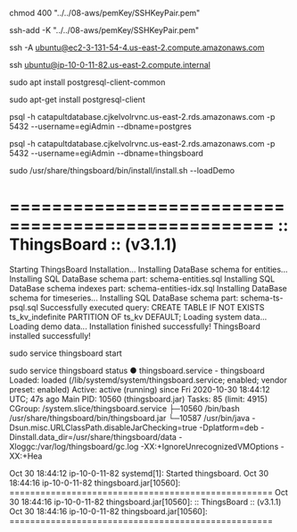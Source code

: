
chmod 400 "../../08-aws/pemKey/SSHKeyPair.pem"

ssh-add -K "../../08-aws/pemKey/SSHKeyPair.pem" 

ssh -A ubuntu@ec2-3-131-54-4.us-east-2.compute.amazonaws.com 


ssh ubuntu@ip-10-0-11-82.us-east-2.compute.internal

sudo apt install postgresql-client-common

sudo apt-get install postgresql-client

psql -h catapultdatabase.cjkelvolrvnc.us-east-2.rds.amazonaws.com -p 5432 --username=egiAdmin  --dbname=postgres

psql -h catapultdatabase.cjkelvolrvnc.us-east-2.rds.amazonaws.com -p 5432 --username=egiAdmin  --dbname=thingsboard

sudo /usr/share/thingsboard/bin/install/install.sh --loadDemo

 ===================================================
 :: ThingsBoard ::       (v3.1.1)
 ===================================================

Starting ThingsBoard Installation...
Installing DataBase schema for entities...
Installing SQL DataBase schema part: schema-entities.sql
Installing SQL DataBase schema indexes part: schema-entities-idx.sql
Installing DataBase schema for timeseries...
Installing SQL DataBase schema part: schema-ts-psql.sql
Successfully executed query: CREATE TABLE IF NOT EXISTS ts_kv_indefinite PARTITION OF ts_kv DEFAULT;
Loading system data...
Loading demo data...
Installation finished successfully!
ThingsBoard installed successfully!


sudo service thingsboard start

sudo service thingsboard status
● thingsboard.service - thingsboard
   Loaded: loaded (/lib/systemd/system/thingsboard.service; enabled; vendor preset: enabled)
   Active: active (running) since Fri 2020-10-30 18:44:12 UTC; 47s ago
 Main PID: 10560 (thingsboard.jar)
    Tasks: 85 (limit: 4915)
   CGroup: /system.slice/thingsboard.service
           ├─10560 /bin/bash /usr/share/thingsboard/bin/thingsboard.jar
           └─10587 /usr/bin/java -Dsun.misc.URLClassPath.disableJarChecking=true -Dplatform=deb -Dinstall.data_dir=/usr/share/thingsboard/data -Xloggc:/var/log/thingsboard/gc.log -XX:+IgnoreUnrecognizedVMOptions -XX:+Hea

Oct 30 18:44:12 ip-10-0-11-82 systemd[1]: Started thingsboard.
Oct 30 18:44:16 ip-10-0-11-82 thingsboard.jar[10560]:  ===================================================
Oct 30 18:44:16 ip-10-0-11-82 thingsboard.jar[10560]:  :: ThingsBoard ::       (v3.1.1)
Oct 30 18:44:16 ip-10-0-11-82 thingsboard.jar[10560]:  ===================================================
